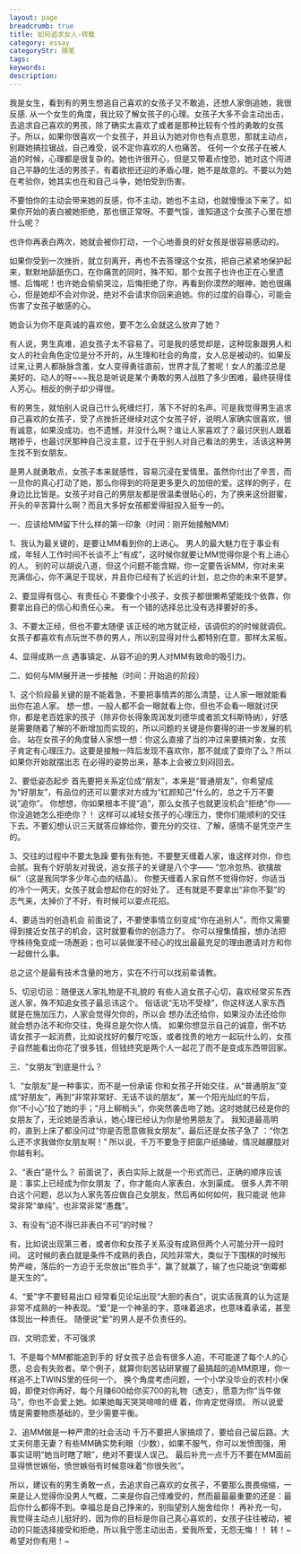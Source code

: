 ```yaml
---
layout: page
breadcrumb: true
title: 如何追求女人-转载
category: essay
categoryStr: 随笔
tags:
keywords:
description:
---
```


我是女生，看到有的男生想追自己喜欢的女孩子又不敢追，还想人家倒追她，我很反感. 
从一个女生的角度，我比较了解女孩子的心理。女孩子大多不会主动出击，去追求自己喜欢的男孩，除了确实太喜欢了或者是那种比较有个性的勇敢的女孩子。所以，如果你很喜欢一个女孩子，并且认为她对你也有点意思，那就主动点，别跟她搞拉锯战，自己难受，说不定你喜欢的人也痛苦。 
任何一个女孩子在被人追的时候，心理都是很复杂的。她也许很开心，但是又带着点惶恐，她对这个闯进自己平静的生活的男孩子，有着欲拒还迎的矛盾心理，她不是故意的。不要以为她在考验你，她其实也在和自己斗争，她怕受到伤害。 

不要怕你的主动会带来她的反感，你不主动，她也不主动，也就慢慢淡下来了。如果你开始的表白被她拒绝，那也很正常呀。不要气馁，谁知道这个女孩子心里在想什么呢？ 

也许你再表白两次，她就会被你打动，一个心地善良的好女孩是很容易感动的。 

如果你受到一次挫折，就立刻离开，再也不去答理这个女孩，把自己紧紧地保护起来，默默地舔舐伤口，在你痛苦的同时，殊不知，那个女孩子也许也正在心里遗憾、后悔呢！也许她会偷偷哭泣，后悔拒绝了你，再看到你漠然的眼神，她也很痛心，但是她却不会对你说，绝对不会请求你回来追她。你的过度的自尊心，可能会伤害了女孩子敏感的心。 

她会认为你不是真诚的喜欢他，要不怎么会就这么放弃了她？ 

有人说，男生真难，追女孩子太不容易了。可是我的感觉却是，这种现象跟男人和女人的社会角色定位是分不开的，从生理和社会的角度，女人总是被动的。如果反过来,让男人都脉脉含羞，女人变得勇往直前，世界才乱了套呢！女人的羞涩总是美好的、动人的呀~~~我总是听说是某个勇敢的男人战胜了多少困难，最终获得佳人芳心。相反的例子却少得很。 

有的男生，就怕别人说自己什么死缠烂打，落下不好的名声。可是我觉得男生追求自己喜欢的女孩子，受了点挫折还继续对这个女孩子好，说明人家确实很喜欢，很有诚意，如果没成功，也不遗憾，并没什么啊？谁让人家喜欢了？最讨厌别人跟着瞎掺乎，也最讨厌那种自己没主意，过于在乎别人对自己看法的男生，活该这种男生找不到女朋友。 

是男人就勇敢点，女孩子本来就感性，容易沉浸在爱情里。虽然你付出了辛苦，而一旦你的真心打动了她，那么你得到的将是更多更久的加倍的爱。这样的例子，在身边比比皆是。女孩子对自己的男朋友都是很温柔很贴心的，为了换来这份甜蜜，开头的辛苦算什么啊？而且大多好女孩都爱得挺投入挺专一的。 



一、应该给MM留下什么样的第一印象（时间：刚开始接触MM） 

1、我认为最关键的，是要让MM看到你的上进心。 
男人的最大魅力在于事业有成，年轻人工作时间不长谈不上“有成”，这时候你就要让MM觉得你是个有上进心的人。 
别的可以胡说八道，但这个问题不能含糊，你一定要告诉MM，你对未来充满信心，你不满足于现状，并且你已经有了长远的计划，总之你的未来不是梦。 

2、要显得有信心、有责任心 
不要像个小孩子，女孩子都很懒希望能找个依靠，你要拿出自己的信心和责任心来。 
有一个错的选择总比没有选择要好的多。 

3、不要太正经，但也不要太随便 
该正经的地方就正经，该调侃的的时候就调侃。 
女孩子都喜欢有点玩世不恭的男人，所以别显得对什么都特别在意，那样太呆板。 

4、显得成熟一点 
遇事镇定、从容不迫的男人对MM有致命的吸引力。 

二、如何与MM展开进一步接触（时间：开始追的阶段） 

1、这个阶段最关键的是不能着急，不要把事情弄的那么清楚，让人家一眼就能看出你在追人家。 
想一想，一般人都不会一眼就看上你，但也不会看一眼就讨厌你，都是老百姓家的孩子（除非你长得象周润发刘德华或者凯文科斯特纳），好感是需要随着了解的不断增加而实现的，所以问题的关键是你要得的进一步发展的机会。 
站在女孩子的角度替人家想一想：你这么直接了当的冲过来要搞对象，女孩子肯定有心理压力。这要是接触一阵后发现不喜欢你，那不就成了耍你了么？所以如果你开始就摆出志 
在必得的姿势出来，基本上会被立刻闷回去。 

2、要低姿态起步 
首先要把关系定位成“朋友”，本来是“普通朋友”，你希望成为“好朋友”，有品位的还可以要求对方成为“红颜知己”什么的，总之千万不要说“追你”。 
你想想，你如果根本不提“追”，那么女孩子也就更没机会“拒绝”你——你没追她怎么拒绝你？！ 
这样可以减轻女孩子的心理压力，使你们能顺利的交往下去。不要幻想认识三天就答应嫁给你，要充分的交往、了解，感情不是凭空产生的。 

3、交往的过程中不要太急躁 
要有张有弛，不要整天缠着人家，谁这样对你，你也会腻。我有个好朋友对我说，追女孩子的关键是八个字—— “忽冷忽热、欲擒故纵”（这是我同学多少年心血的结晶）。 
你整天缠着人家自然不觉得你好，你适当的冷个一两天，女孩子就会想起你在的好处了。 
还有就是不要拿出“非你不娶”的志气来，太掉价了不好，有时候可以耍点花招。 

4、要适当的创造机会 
前面说了，不要使事情立刻变成“你在追别人”，而你又需要得到接近女孩子的机会，这时就要看你的创造力了。 
你可以搜集情报，想办法把守株待兔变成一场邂逅；也可以装做漫不经心的找出最最充足的理由邀请对方和你一起做什么事。 

总之这个是最有技术含量的地方，实在不行可以找前辈请教。 

5、切忌切忌：随便送人家礼物是不礼貌的 
有些人追女孩子心切，喜欢经常买东西送人家，殊不知追女孩子最忌讳这个。 
俗话说“无功不受禄”，你这样送人家东西就是在施加压力，人家会觉得欠你的，所以会 想办法还给你，如果没办法还给你就会想办法不和你交往，免得总是欠你人情。 
如果你想显示自己的诚意，倒不妨请女孩子一起消费，比如说找好的餐厅吃饭，或者找贵的地方一起玩什么的，女孩子自然能看出你花了很多钱，但钱终究是两个人一起花了而不是变成东西带回家。 

三、“女朋友”到底是什么？ 

1、“女朋友”是一种事实，而不是一份承诺 
你和女孩子开始交往，从“普通朋友”变成“好朋友”，再到“非常非常好、无话不谈的朋友”，某一个阳光灿烂的午后，你“不小心”拉了她的手；“月上柳梢头”，你突然袭击吻了她。这时她就已经是你的女朋友了，无论她是否承认，她心理已经认为你是他男朋友了。 
我知道最高明的，直到上床了都没问过“你是否愿意做我女朋友”，最后还是女孩子急了 ：“你怎么还不求我做你女朋友啊！” 
所以说，千万不要急于把窗户纸捅破，情况越朦胧对你越有利。 

2、“表白”是什么？ 
前面说了，表白实际上就是一个形式而已，正确的顺序应该是：事实上已经成为你女朋友 了，你才能向人家表白，水到渠成。 很多人弄不明白这个问题，总以为人家先答应做自己女朋友，然后再如何如何，我只能说 
他非常非常“单纯”，也非常非常“愚蠢”。 

3、有没有“迫不得已非表白不可”的时候？ 

有，比如说出现第三者，或者你和女孩子关系没有成熟但两个人可能分开一段时间。 
这时候的表白就是条件不成熟的表白，风险非常大，类似于下围棋的时候形势严峻，落后的一方迫于无奈放出“胜负手”，赢了就赢了，输了也只能说“倒霉都是天生的”。 

4、“爱”字不要轻易出口 
经常看见论坛出现“大胆的表白”，说实话我真的认为这是非常不成熟的一种表现。“爱”是一个神圣的字，意味着追求，也意味着承诺，甚至体现出一种责任。 
随便说“爱”的男人是不负责任的。 

四、文明恋爱，不可强求 

1、不是每个MM都能追到手的 
好女孩子总会有很多人追，不可能遂了每个人的心愿，总会有失败者。举个例子，就算你刻苦钻研掌握了最搞超的追MM原理，你一样追不上TWINS里的任何一个。 
换个角度考虑问题，一个小学没毕业的农村小保姆，即使对你再好，每个月赚600给你买700的礼物（透支），愿意为你“当牛做马”，你也不会爱上她。如果她每天哭哭啼啼的缠 着，你肯定觉得烦。 
所以说爱情是需要物质基础的，至少需要平衡。 

2、追MM做是一种严肃的社会活动 
千万不要把人家搞烦了，要给自己留后路。大丈夫何患无妻？有些MM确实势利眼（少数），如果不服气，你可以发愤图强，用事实证明“她当时瞎了眼”，绝对不要误人误己。 
最后补充一点千万不要在MM面前显得愤世嫉俗，愤世嫉俗有时候意味着“你很失败”。 

所以，建议有的男生勇敢一点，去追求自己喜欢的女孩子，不要那么畏畏缩缩，一来是让人觉得你没男人气概，二来是你自己怪难受的，然而最最最重要的还是：最后你什么都得不到。幸福总是自己挣来的，别指望别人施舍给你！ 
再补充一句，我觉得主动点儿挺好的，因为你的目标是你自己真心喜欢的，女孩子往往被动，被动的只能选择接受和拒绝，所以我宁愿主动出击，爱我所爱，无怨无悔！！ 
转！~ 
希望对你有用！~
